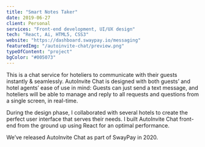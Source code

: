 ```yaml
---
title: "Smart Notes Taker"
date: 2019-06-27
client: Personal
services: "Front-end development, UI/UX design"
tech: "React, Ai, HTML5, CSS3"
website: "https://dashboard.swaypay.io/messaging"
featuredImg: "/autoinvite-chat/preview.png"
typeOfContent: "project"
bgColor: "#005073"
---
```


This is a chat service for hoteliers to communicate with their guests instantly & seamlessly. AutoInvite Chat is designed with both guests’ and hotel agents’ ease of use in mind: Guests can just send a text message, and hoteliers will be able to manage and reply to all requests and questions from a single screen, in real-time.

During the design phase, I collaborated with several hotels to create the perfect user interface that serves their needs. I built AutoInvite Chat front-end from the ground up using React for an optimal performance.

We’ve released AutoInvite Chat as part of SwayPay in 2020.
